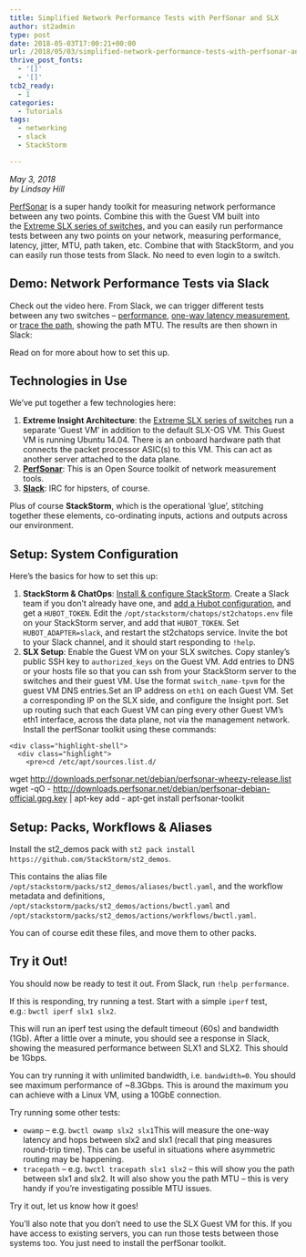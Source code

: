 ```yaml
---
title: Simplified Network Performance Tests with PerfSonar and SLX
author: st2admin
type: post
date: 2018-05-03T17:00:21+00:00
url: /2018/05/03/simplified-network-performance-tests-with-perfsonar-and-slx/
thrive_post_fonts:
  - '[]'
  - '[]'
tcb2_ready:
  - 1
categories:
  - Tutorials
tags:
  - networking
  - slack
  - StackStorm

---
```

_May 3, 2018_  
_by Lindsay Hill_

[PerfSonar][1] is a super handy toolkit for measuring network performance between any two points. Combine this with the Guest VM built into the [Extreme SLX series of switches,][2] and you can easily run performance tests between any two points on your network, measuring performance, latency, jitter, MTU, path taken, etc. Combine that with StackStorm, and you can easily run those tests from Slack. No need to even login to a switch.

## Demo: Network Performance Tests via Slack

Check out the video here. From Slack, we can trigger different tests between any two switches &#8211; [performance][3], [one-way latency measurement][4], or [trace the path][5], showing the path MTU. The results are then shown in Slack:



Read on for more about how to set this up.  
<!--more-->

## Technologies in Use

We&#8217;ve put together a few technologies here:

  1. **Extreme Insight Architecture**: the [Extreme SLX series of switches][2] run a separate &#8216;Guest VM&#8217; in addition to the default SLX-OS VM. This Guest VM is running Ubuntu 14.04. There is an onboard hardware path that connects the packet processor ASIC(s) to this VM. This can act as another server attached to the data plane.
  2. **[PerfSonar][6]**: This is an Open Source toolkit of network measurement tools.
  3. **[Slack][7]**: IRC for hipsters, of course.

Plus of course **StackStorm**, which is the operational &#8216;glue&#8217;, stitching together these elements, co-ordinating inputs, actions and outputs across our environment.

## Setup: System Configuration

Here&#8217;s the basics for how to set this up:

  1. **StackStorm & ChatOps**: [Install & configure StackStorm][8]. Create a Slack team if you don&#8217;t already have one, and [add a Hubot configuration][9], and get a `HUBOT_TOKEN`. Edit the `/opt/stackstorm/chatops/st2chatops.env` file on your StackStorm server, and add that `HUBOT_TOKEN`. Set `HUBOT_ADAPTER=slack`, and restart the st2chatops service. Invite the bot to your Slack channel, and it should start responding to `!help`.
  2. **SLX Setup**: Enable the Guest VM on your SLX switches. Copy stanley&#8217;s public SSH key to `authorized_keys` on the Guest VM. Add entries to DNS or your hosts file so that you can ssh from your StackStorm server to the switches and their guest VM. Use the format `switch_name-tpvm` for the guest VM DNS entries.Set an IP address on `eth1` on each Guest VM. 
    Set a corresponding IP on the SLX side, and configure the Insight port. Set up routing such that each Guest VM can ping every other Guest VM&#8217;s eth1 interface, across the data plane, not via the management network.  
    Install the perfSonar toolkit using these commands:
    
    <div class="highlight-shell">
      <div class="highlight">
        <pre>cd /etc/apt/sources.list.d/
wget http://downloads.perfsonar.net/debian/perfsonar-wheezy-release.list
wget -qO - http://downloads.perfsonar.net/debian/perfsonar-debian-official.gpg.key | apt-key add -
apt-get install perfsonar-toolkit
</pre>
      </div>
    </div>

## Setup: Packs, Workflows & Aliases

Install the st2_demos pack with `st2 pack install https://github.com/StackStorm/st2_demos`.

This contains the alias file `/opt/stackstorm/packs/st2_demos/aliases/bwctl.yaml`, and the workflow metadata and definitions, `/opt/stackstorm/packs/st2_demos/actions/bwctl.yaml` and `/opt/stackstorm/packs/st2_demos/actions/workflows/bwctl.yaml`.

You can of course edit these files, and move them to other packs.

## Try it Out!

You should now be ready to test it out. From Slack, run `!help performance`.

If this is responding, try running a test. Start with a simple `iperf` test, e.g.: `bwctl iperf slx1 slx2`.

This will run an iperf test using the default timeout (60s) and bandwidth (1Gb). After a little over a minute, you should see a response in Slack, showing the measured performance between SLX1 and SLX2. This should be 1Gbps.

You can try running it with unlimited bandwidth, i.e. `bandwidth=0`. You should see maximum performance of ~8.3Gbps. This is around the maximum you can achieve with a Linux VM, using a 10GbE connection.

Try running some other tests:

  * `owamp` &#8211; e.g. `bwctl owamp slx2 slx1`This will measure the one-way latency and hops between slx2 and slx1 (recall that ping measures round-trip time). This can be useful in situations where asymmetric routing may be happening.
  * `tracepath` &#8211; e.g. `bwctl tracepath slx1 slx2` &#8211; this will show you the path between slx1 and slx2. It will also show you the path MTU &#8211; this is very handy if you&#8217;re investigating possible MTU issues.

Try it out, let us know how it goes!

You&#8217;ll also note that you don&#8217;t need to use the SLX Guest VM for this. If you have access to existing servers, you can run those tests between those systems too. You just need to install the perfSonar toolkit.

 [1]: https://www.perfsonar.net/
 [2]: https://www.extremenetworks.com/product/slx-9850-router/
 [3]: https://en.wikipedia.org/wiki/Iperf
 [4]: http://software.internet2.edu/owamp/
 [5]: https://linux.die.net/man/8/tracepath
 [6]: https://www.perfsonar.net
 [7]: https://slack.com
 [8]: https://docs.stackstorm.com/install/index.html
 [9]: http://cloudmark.github.io/Hubot/